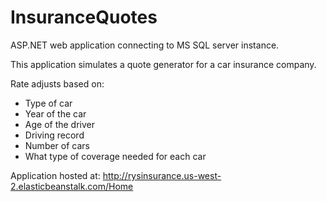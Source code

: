 # InsuranceQuotes
ASP.NET web application connecting to MS SQL server instance.

This application simulates a quote generator for a car insurance company.

Rate adjusts based on:
* Type of car
* Year of the car
* Age of the driver
* Driving record
* Number of cars
* What type of coverage needed for each car

Application hosted at: http://rysinsurance.us-west-2.elasticbeanstalk.com/Home
